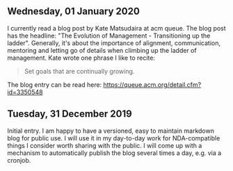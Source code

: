 ## Wednesday, 01 January 2020
I currently read a blog post by Kate Matsudaira at acm queue. The blog post has the headline: "The
Evolution of Management - Transitioning up the ladder". Generally, it's about the importance of
alignment, communication, mentoring and letting go of details when climbing up the ladder of
management. Kate wrote one phrase I like to recite:
> Set goals that are continually growing.

The blog entry can be read here: https://queue.acm.org/detail.cfm?id=3350548


## Tuesday, 31 December 2019
Initial entry. I am happy to have a versioned, easy to maintain markdown blog for public use.
I will use it in my day-to-day work for NDA-compatible things I consider worth sharing with the
public. I will come up with a mechanism to automatically publish the blog several times a day, e.g.
via a cronjob.
